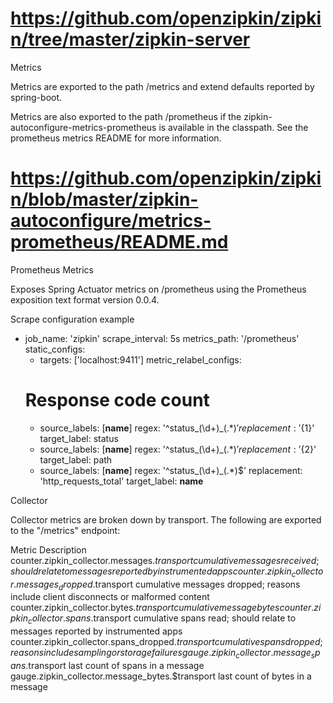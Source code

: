 

# https://github.com/openzipkin/zipkin/tree/master/zipkin-server

Metrics

Metrics are exported to the path /metrics and extend defaults reported by spring-boot.

Metrics are also exported to the path /prometheus if the zipkin-autoconfigure-metrics-prometheus is available in the classpath. See the prometheus metrics README for more information.


# https://github.com/openzipkin/zipkin/blob/master/zipkin-autoconfigure/metrics-prometheus/README.md

Prometheus Metrics

Exposes Spring Actuator metrics on /prometheus using the Prometheus exposition text format version 0.0.4.

Scrape configuration example

  - job_name: 'zipkin'
    scrape_interval: 5s
    metrics_path: '/prometheus'
    static_configs:
      - targets: ['localhost:9411']
    metric_relabel_configs:
      # Response code count
      - source_labels: [__name__]
        regex: '^status_(\d+)_(.*)$'
        replacement: '${1}'
        target_label: status
      - source_labels: [__name__]
        regex: '^status_(\d+)_(.*)$'
        replacement: '${2}'
        target_label: path
      - source_labels: [__name__]
        regex: '^status_(\d+)_(.*)$'
        replacement: 'http_requests_total'
        target_label: __name__


Collector

Collector metrics are broken down by transport. The following are exported to the "/metrics" endpoint:

Metric	Description
counter.zipkin_collector.messages.$transport	cumulative messages received; should relate to messages reported by instrumented apps
counter.zipkin_collector.messages_dropped.$transport	cumulative messages dropped; reasons include client disconnects or malformed content
counter.zipkin_collector.bytes.$transport	cumulative message bytes
counter.zipkin_collector.spans.$transport	cumulative spans read; should relate to messages reported by instrumented apps
counter.zipkin_collector.spans_dropped.$transport	cumulative spans dropped; reasons include sampling or storage failures
gauge.zipkin_collector.message_spans.$transport	last count of spans in a message
gauge.zipkin_collector.message_bytes.$transport	last count of bytes in a message